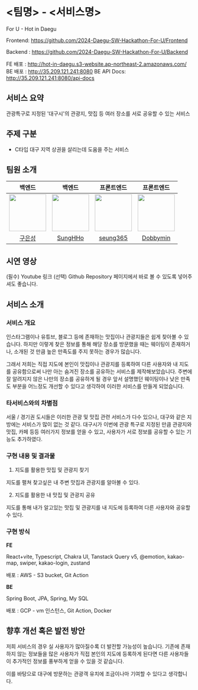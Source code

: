 # <팀명> - <서비스명>

For U - Hot in Daegu

Frontend: https://github.com/2024-Daegu-SW-Hackathon-For-U/Frontend

Backend : https://github.com/2024-Daegu-SW-Hackathon-For-U/Backend

FE 배포 : http://hot-in-daegu.s3-website.ap-northeast-2.amazonaws.com/
BE 배포 : http://35.209.121.241:8080
BE API Docs: http://35.209.121.241:8080/api-docs

## 서비스 요약

관광특구로 지정된 '대구시'의 관광지, 맛집 등 여러 장소를 서로 공유할 수 있는
서비스

## 주제 구분

- C타입 대구 지역 상권을 살리는데 도움을 주는 서비스

## 팀원 소개

|                                             백엔드                                             |                                         백엔드                                         |                                        프론트엔드                                        |                                        프론트엔드                                        |
| :--------------------------------------------------------------------------------------------: | :------------------------------------------------------------------------------------: | :--------------------------------------------------------------------------------------: | :--------------------------------------------------------------------------------------: |
| [<img src="https://github.com/Koo-EunSung.png" width="100px">](https://github.com/Koo-EunSung) | [<img src="https://github.com/SungHHo.png" width="100px">](https://github.com/SungHHo) | [<img src="https://github.com/seung365.png" width="100px">](https://github.com/seung365) | [<img src="https://github.com/Dobbymin.png" width="100px">](https://github.com/Dobbymin) |
|                            [구은성](https://github.com/Koo-EunSung)                            |                         [SungHHo](https://github.com/SungHHo)                          |                         [seung365](https://github.com/seung365)                          |                         [Dobbymin](https://github.com/Dobbymin)                          |

## 시연 영상

(필수) Youtube 링크 (선택) Github Repository 페이지에서 바로 볼 수 있도록
넣어주셔도 좋습니다.

## 서비스 소개

### 서비스 개요

인스타그램이나 유튜브, 블로그 등에 존재하는 맛집이나 관광지들은 쉽게 찾아볼 수
있습니다. 하지만 이렇게 찾은 정보를 통해 해당 장소를 방문했을 때는 웨이팅이
존재하거나, 소개된 것 만큼 높은 만족도를 주지 못하는 경우가 많습니다.

그래서 저희는 직접 지도에 본인이 맛집이나 관광지를 등록하여 다른 사용자와 내
지도를 공유함으로써 나만 아는 숨겨진 장소를 공유하는 서비스를 제작해보았습니다.
주변에 잘 알려지지 않은 나만의 장소를 공유하게 될 경우 앞서 설명했던 웨이팅이나
낮은 만족도 부분을 어느정도 개선할 수 있다고 생각하여 이러한 서비스를 만들게
되었습니다.

### 타서비스와의 차별점

서울 / 경기권 도시들은 이러한 관광 및 맛집 관련 서비스가 다수 있으나, 대구와
같은 지방에는 서비스가 많이 없는 것 같다. 대구시가 이번에 관광 특구로 지정된
만큼 관광지와 맛집, 카페 등등 여러가지 정보를 얻을 수 있고, 사용자가 서로 정보를
공유할 수 있는 기능도 추가하였다.

### 구현 내용 및 결과물

1. 지도를 활용한 맛집 및 관광지 찾기

지도를 펼쳐 찾고싶은 내 주변 맛집과 관광지를 알아볼 수 있다.

2. 지도를 활용한 내 맛집 및 관광지 공유

지도를 통해 내가 알고있는 맛집 및 관광지를 내 지도에 등록하여 다른 사용자와
공유할 수 있다.

### 구현 방식

**FE**

React+vite, Typescript, Chakra UI, Tanstack Query v5, @emotion, kakao-map,
swiper, kakao-login, zustand

배포 : AWS - S3 bucket, Git Action

**BE**

Spring Boot, JPA, Spring, My SQL

배포 : GCP - vm 인스턴스, Git Action, Docker

## 향후 개선 혹은 발전 방안

저희 서비스의 경우 실 사용자가 많아질수록 더 발전할 가능성이 높습니다. 기존에
존재하지 않는 정보들을 많은 사용자가 직접 본인의 지도에 등록하게 된다면 다른
사용자들이 추가적인 정보를 풍부하게 얻을 수 있을 것 같습니다.

이를 바탕으로 대구에 방문하는 관광객 유치에 조금이나마 기여할 수 있다고
생각합니다.
